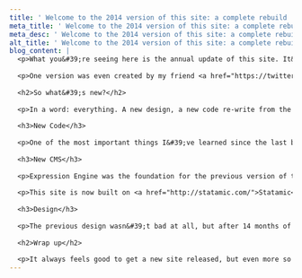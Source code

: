 ```yaml
---
title: ' Welcome to the 2014 version of this site: a complete rebuild '
meta_title: ' Welcome to the 2014 version of this site: a complete rebuild '
meta_desc: ' Welcome to the 2014 version of this site: a complete rebuild '
alt_title: ' Welcome to the 2014 version of this site: a complete rebuild '
blog_content: |
  <p>What you&#39;re seeing here is the annual update of this site. It&#39;s always good to rearrange the furniture...or completely trash the old stuff and start from scratch every year as I do. I don&#39;t know the exact number of redesigns of this site has had because the first few were amateur at best, and therefore never counted. I&#39;ve likely created 8 total versions. Each one better than the last.</p>
  
  <p>One version was even created by my friend <a href="https://twitter.com/JarrodBallou">Jarrod</a> in Flash at some point (maybe 2004?). It was awesome at the time (Thanks, Jarrod. You inadvertently set me on a path that would change my career/life).</p>
  
  <h2>So what&#39;s new?</h2>
  
  <p>In a word: everything. A new design, a new code re-write from the ground up, and a new CMS. As with any developer, the way I write code is different from 14 months ago and the last version started to look a little stale. For me, watching myself get&nbsp;better at coding is the best part of being a developer. Christmas break always seems like a good time to dive in and do a re-write, which is exactly what I did this year.</p>
  
  <h3>New Code</h3>
  
  <p>One of the most important things I&#39;ve learned since the last build is how important a strong foundation is for a site is. This time around I started with a <a href="http://matt-steele.dev/styleguide">styleguide</a> and built up from there. In the previous version I found myself doing a lot of &#39;patching&#39;. A style would come up that I hadn&#39;t prepared ahead for and I would need to get into the code and patch it up. Not so on this version; this version has strong &#39;bones&#39;. I think I could throw anything at it at this point. Being able to plan ahead just comes with experience.</p>
  
  <h3>New CMS</h3>
  
  <p>Expression Engine was the foundation for the previous version of this site. It was my first EE build though, and after building many more since, I started to notice things that I would have done differently. Nothing was done &#39;wrong&#39; per se, but there were parts that could have been more efficient.</p>
  
  <p>This site is now built on <a href="http://statamic.com/">Statamic</a>, which I really enjoy working with. It&#39;s my CMS of choice for sites that are this size and even a bit larger. Among the many benefits are that there&#39;s no database to be compromised and the entire site can be put into version control. I can make updates to my local copy and simply commit the changes and copy them over to the live version when I&#39;m ready. Also, the control panel UI is well-designed and just an overall nice user experience. I was interviewed recently about my use of Statamic, which you can find <a href="http://themetaq.com/articles/statamic-series-matt-steele">here</a>.</p>
  
  <h3>Design</h3>
  
  <p>The previous design wasn&#39;t bad at all, but after 14 months of looking at it, I was starting to want to see something different. This will likely happen all over again next year. For reference of what v5 looked like see the <a href="http://matt-steele.dev/colophon">colophon</a>. The updates on this version include a red, white and blue color palette, larger text, and updated profile info. Overall, it does a better job letting people know who I am and what I do.</p>
  
  <h2>Wrap up</h2>
  
  <p>It always feels good to get a new site released, but even more so when it&#39;s your own. This is a fresh start from the ground up so, as always, if you run into something weird please do me a favor and shoot me an email. It&#39;s much appreciated. Here&#39;s to 2014!</p>
---
```






